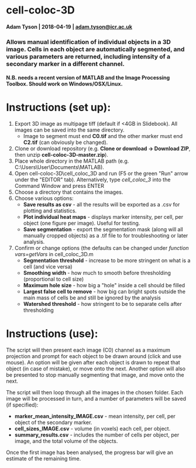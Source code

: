 # cell-coloc-3D
#### Adam Tyson | 2018-04-19 | adam.tyson@icr.ac.uk

### Allows manual identification of individual objects in a 3D image. Cells in each object are automatically segmented, and various parameters are returned, including intensity of a secondary marker in a different channel.

#### N.B. needs a recent version of MATLAB and the Image Processing Toolbox. Should work on Windows/OSX/Linux.

# Instructions (set up):

1. Export 3D image as multipage tiff (default if <4GB in Slidebook). All images can be saved into the same directory.
    * Image to segment must end **C0.tif** and the other marker must end **C2.tif** (can obviously be changed).
2. Clone or download repository (e.g. **Clone or download -> Download ZIP**, then unzip **cell-coloc-3D-master.zip**).
3. Place whole directory in the MATLAB path (e.g. C:\\Users\\User\\Documents\\MATLAB).
4. Open cell-coloc-3D\\cell_coloc_3D and run (F5 or the green "Run" arrow under the "EDITOR" tab). Alternatively, type *cell_coloc_3* into the Command Window and press ENTER
5. Choose a directory that contains the images.
6. Choose various options:
    * **Save results as csv** - all the results will be exported as a .csv for plotting and statistics.
    * **Plot individual heat maps** - displays marker intensity, per cell, per object (one figure per image). Useful for testing.
    * **Save segmentation** - export the segmentation mask (along will all manually cropped objects) as a .tif file to for troubleshooting or later analysis.   
7. Confirm or change options (the defaults can be changed under *function vars=getVars* in cell_coloc_3D.m
    * **Segmentation threshold** -  increase to be more stringent on what is a cell (and vice versa)
    * **Smoothing width** - how much to smooth before thresholding (proportional to cell size)
    * **Maximum hole size** - how big a "hole" inside a cell should be filled
    * **Largest false cell to remove** - how big can bright spots outside the main mass of cells be and still be ignored by the analysis
    * **Watershed threshold** - how stringent to be to separate cells after thresholding

# Instructions (use):

The script will then present each image (C0) channel as a maximum projection and prompt for each object to be drawn around (click and use mouse). An option will be given after each object is drawn to repeat that object (in case of mistake), or move onto the next. Another option will also be presented to stop manually segmenting that image, and move onto the next.   

The script will then loop through all the images in the chosen folder. Each image will be processed in turn, and a number of parameters will be saved (if specified):

  * **marker_mean_intensity_IMAGE.csv** - mean intensity, per cell, per object of the secondary marker.
  * **cell_sizes_IMAGE.csv** - volume (in voxels) each cell, per object.
  * **summary_results.csv** - includes the number of cells per object, per image, and the total volume of the objects.

Once the first image has been analysed, the progress bar will give an estimate of the remaining time.
